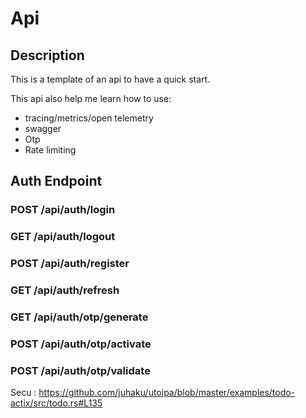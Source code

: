 # Api

## Description

This is a template of an api to have a quick start.

This api also help me learn how to use:

- tracing/metrics/open telemetry
- swagger
- Otp
- Rate limiting

## Auth Endpoint

### POST /api/auth/login

### GET /api/auth/logout

### POST /api/auth/register

### GET /api/auth/refresh

### GET /api/auth/otp/generate

### POST /api/auth/otp/activate

### POST /api/auth/otp/validate

Secu : https://github.com/juhaku/utoipa/blob/master/examples/todo-actix/src/todo.rs#L135
